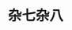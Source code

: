 ---
title: 杂七杂八
description: 各种各样都有
image: https://dl.ilunp.com/preview/konachan/261c82449e5d36bc10e402f36d8533d9.jpg

# Badge style
style:
    background: "#2a9d8f"
    color: "#fff"
---